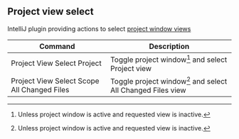 ## Project view select

IntelliJ plugin providing actions to select [project window views](https://www.jetbrains.com/help/idea/project-tool-window.html#views)

| Command                                     | Description                                                 |
|---------------------------------------------|-------------------------------------------------------------|
| Project View Select Project                 | Toggle project window[^1] and select Project view           |
| Project View Select Scope All Changed Files | Toggle project window[^1] and select All Changed Files view |

[^1]: Unless project window is active and requested view is inactive.
